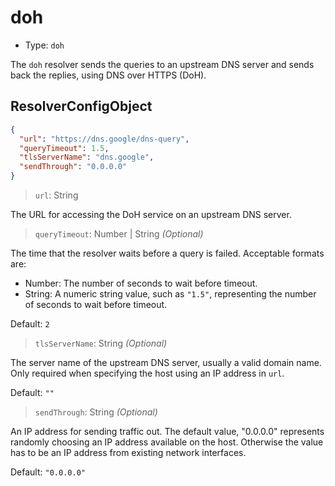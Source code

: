 # doh

* Type: `doh`

The `doh` resolver sends the queries to an upstream DNS server and sends back the replies, using DNS over HTTPS (DoH).

## ResolverConfigObject

```json
{
  "url": "https://dns.google/dns-query",
  "queryTimeout": 1.5,
  "tlsServerName": "dns.google",
  "sendThrough": "0.0.0.0"
}
```

> `url`: String

The URL for accessing the DoH service on an upstream DNS server.

> `queryTimeout`: Number | String _(Optional)_

The time that the resolver waits before a query is failed. Acceptable formats are:

* Number: The number of seconds to wait before timeout.
* String: A numeric string value, such as `"1.5"`, representing the number of seconds to wait before timeout.

Default: `2`

> `tlsServerName`: String _(Optional)_

The server name of the upstream DNS server, usually a valid domain name. Only required when specifying the host using an IP address in `url`.

Default: `""`

> `sendThrough`: String _(Optional)_

An IP address for sending traffic out. The default value, "0.0.0.0" represents randomly choosing an IP address available on the host. Otherwise the value has to be an IP address from existing network interfaces.

Default: `"0.0.0.0"`
